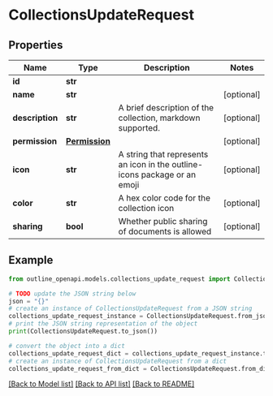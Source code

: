 # CollectionsUpdateRequest


## Properties

Name | Type | Description | Notes
------------ | ------------- | ------------- | -------------
**id** | **str** |  | 
**name** | **str** |  | [optional] 
**description** | **str** | A brief description of the collection, markdown supported. | [optional] 
**permission** | [**Permission**](Permission.md) |  | [optional] 
**icon** | **str** | A string that represents an icon in the outline-icons package or an emoji | [optional] 
**color** | **str** | A hex color code for the collection icon | [optional] 
**sharing** | **bool** | Whether public sharing of documents is allowed | [optional] 

## Example

```python
from outline_openapi.models.collections_update_request import CollectionsUpdateRequest

# TODO update the JSON string below
json = "{}"
# create an instance of CollectionsUpdateRequest from a JSON string
collections_update_request_instance = CollectionsUpdateRequest.from_json(json)
# print the JSON string representation of the object
print(CollectionsUpdateRequest.to_json())

# convert the object into a dict
collections_update_request_dict = collections_update_request_instance.to_dict()
# create an instance of CollectionsUpdateRequest from a dict
collections_update_request_from_dict = CollectionsUpdateRequest.from_dict(collections_update_request_dict)
```
[[Back to Model list]](../README.md#documentation-for-models) [[Back to API list]](../README.md#documentation-for-api-endpoints) [[Back to README]](../README.md)


